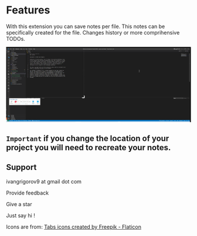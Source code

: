 # Features


With this extension you can save notes per file. This notes can be specifically created for the file. Changes history or more comprihensive TODOs.


![Alt Text](https://raw.githubusercontent.com/IvanGrigorov/file-notes/master/assets/file-notes.gif)

## `Important` if you change the location of your project you will need to recreate your notes.


## Support

ivangrigorov9 at gmail dot com

Provide feedback

Give a star

Just say hi !

Icons are from: [Tabs icons created by Freepik - Flaticon](https://www.flaticon.com/free-icons/essay)
